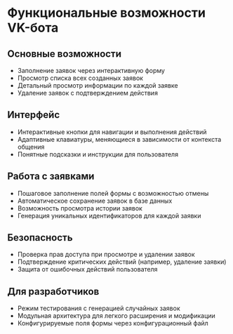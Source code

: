 # Функциональные возможности VK-бота

## Основные возможности
- Заполнение заявок через интерактивную форму
- Просмотр списка всех созданных заявок
- Детальный просмотр информации по каждой заявке
- Удаление заявок с подтверждением действия

## Интерфейс
- Интерактивные кнопки для навигации и выполнения действий
- Адаптивные клавиатуры, меняющиеся в зависимости от контекста общения
- Понятные подсказки и инструкции для пользователя

## Работа с заявками
- Пошаговое заполнение полей формы с возможностью отмены
- Автоматическое сохранение заявок в базе данных
- Возможность просмотра истории заявок
- Генерация уникальных идентификаторов для каждой заявки

## Безопасность
- Проверка прав доступа при просмотре и удалении заявок
- Подтверждение критических действий (например, удаление заявки)
- Защита от ошибочных действий пользователя

## Для разработчиков
- Режим тестирования с генерацией случайных заявок
- Модульная архитектура для легкого расширения и модификации
- Конфигурируемые поля формы через конфигурационный файл 